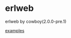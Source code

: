 # erlweb
erlweb by cowboy(2.0.0-pre.1)

[examples](https://github.com/mirahs/erlweb/tree/master/examples)
